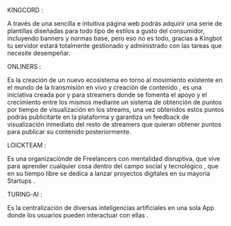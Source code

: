 KINGCORD :

A través de una sencilla e intuitiva página web podrás adquirir una serie de plantillas diseñadas para todo tipo de estilos a gusto del consumidor, incluyendo banners y normas base, pero eso no es todo, gracias a Kingbot tu servidor estará totalmente gestionado y administrado con las tareas que necesite desempeñar.


ONLINERS : 

Es la creación de un nuevo ecosistema en torno al movimiento existente en el mundo de la transmisión en vivo y creación de contenido , es una iniciativa creada por y para streamers donde se fomenta el apoyo y el crecimiento entre los mismos mediante un sistema de obtención de puntos por tiempo de visualización en los streams, una vez obtenidos estos puntos podrás publicitarte en la plataforma y garantiza un feedback de visualización inmediato del resto de streamers que quieran obtener puntos para publicar su contenido posteriormente.

LOICKTEAM : 

Es una organizaciónde de Freelancers con mentalidad disruptiva, que vive para aprender cualquier cosa dentro del campo social y tecnológico , que en su tiempo libre se dedica a lanzar proyectos digitales en su mayoría Startups . 

TURING-AI :

Es la centralización de diversas inteligencias artificiales en una sola App donde los usuarios pueden interactuar con ellas .